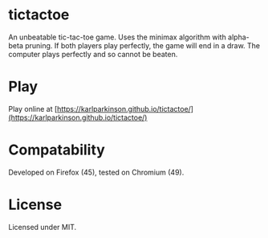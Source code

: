 # tictactoe
An unbeatable tic-tac-toe game. Uses the minimax algorithm with alpha-beta pruning. If both players play perfectly, the game will end in a draw. The computer plays perfectly and so cannot be beaten.

# Play
Play online at [https://karlparkinson.github.io/tictactoe/](https://karlparkinson.github.io/tictactoe/)

# Compatability
Developed on Firefox (45), tested on Chromium (49).

# License
Licensed under MIT.

